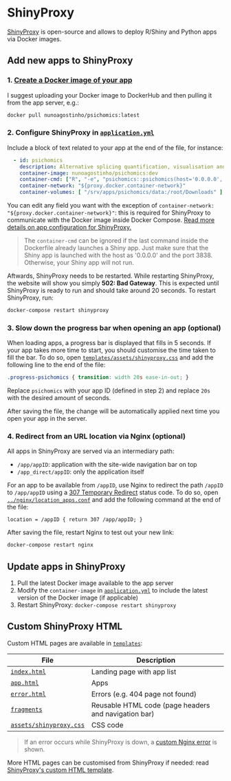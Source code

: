 # ShinyProxy

[ShinyProxy][] is open-source and allows to deploy R/Shiny and Python apps via
Docker images.

[ShinyProxy]: https://shinyproxy.io

## Add new apps to ShinyProxy

### 1. [Create a Docker image of your app][deploying]

I suggest uploading your Docker image to DockerHub and then pulling it from the
app server, e.g.:

```bash
docker pull nunoagostinho/psichomics:latest
```

[deploying]: https://shinyproxy.io/documentation/deploying-apps/

### 2. Configure ShinyProxy in [`application.yml`][application.yml]

Include a block of text related to your app at the end of the file, for
instance:

```yml
  - id: psichomics
    description: Alternative splicing quantification, visualisation and analysis
    container-image: nunoagostinho/psichomics:dev
    container-cmd: ["R", "-e", "psichomics::psichomics(host='0.0.0.0', port=3838)"]
    container-network: "${proxy.docker.container-network}"
    container-volumes: [ "/srv/apps/psichomics/data:/root/Downloads" ]
```

You can edit any field you want with the exception of
`container-network: "${proxy.docker.container-network}"`: this is required for
ShinyProxy to communicate with the Docker image inside Docker Compose.
[Read more details on app configuration for ShinyProxy.][app-config]

> The `container-cmd` can be ignored if the last command inside the Dockerfile
already launches a Shiny app. Just make sure that the Shiny app is launched with
the host as '0.0.0.0' and the port 3838. Otherwise, your Shiny app will not run.

Aftwards, ShinyProxy needs to be restarted. While restarting ShinyProxy, the
website will show you simply **502: Bad Gateway**. This is expected until
ShinyProxy is ready to run and should take around 20 seconds. To restart
ShinyProxy, run:

```bash
docker-compose restart shinyproxy
```

[application.yml]: application.yml
[app-config]: https://shinyproxy.io/documentation/configuration/#apps

### 3. Slow down the progress bar when opening an app (optional)

When loading apps, a progress bar is displayed that fills in 5 seconds. If your
app takes more time to start, you should customise the time taken to fill the
bar. To do so, open [`templates/assets/shinyproxy.css`][shinyproxy.css] and add
the following line to the end of the file:

```css
.progress-psichomics { transition: width 20s ease-in-out; }
```

Replace `psichomics` with your app ID (defined in step 2) and replace `20s` with
the desired amount of seconds.

After saving the file, the change will be automatically applied next time you
open your app in the server.

[shinyproxy.css]: templates/assets/shinyproxy.css

### 4. Redirect from an URL location via Nginx (optional)

All apps in ShinyProxy are served via an intermediary path:

- `/app/appID`: application with the site-wide navigation bar on top
- `/app_direct/appID`: only the application itself

For an app to be available from `/appID`, use Nginx to redirect the path
`/appID` to `/app/appID` using a [307 Temporary Redirect][307] status code.
To do so, open [`../nginx/location_apps.conf`][location_apps.conf] and add
the following command at the end of the file:

```nginx
location = /appID { return 307 /app/appID; }
```

After saving the file, restart Nginx to test out your new link:

```bash
docker-compose restart nginx
```

[307]: https://developer.mozilla.org/en-US/docs/Web/HTTP/Status/307
[location_apps.conf]: ../nginx/location_apps.conf

## Update apps in ShinyProxy

1. Pull the latest Docker image available to the app server
2. Modify the `container-image` in [`application.yml`][application.yml] to
include the latest version of the Docker image (if applicable)
3. Restart ShinyProxy: `docker-compose restart shinyproxy`

## Custom ShinyProxy HTML

Custom HTML pages are available in [`templates`](templates):

File                                 | Description
-------------------------------------|---------------------------------
[`index.html`](templates/index.html) | Landing page with app list
[`app.html`](templates/app.html)     | Apps
[`error.html`](templates/error.html) | Errors (e.g. 404 page not found)
[`fragments`](templates/fragments)   | Reusable HTML code (page headers and navigation bar)
[`assets/shinyproxy.css`](assets/shinyproxy.css) | CSS code

> If an error occurs while ShinyProxy is down, a
[custom Nginx error][nginx-error] is shown.

[nginx-error]: ../nginx#custom-html-pages

More HTML pages can be customised from ShinyProxy if needed: read
[ShinyProxy's custom HTML template][custom-HTML].

[custom-HTML]: https://github.com/openanalytics/containerproxy/tree/master/src/main/resources/templates

